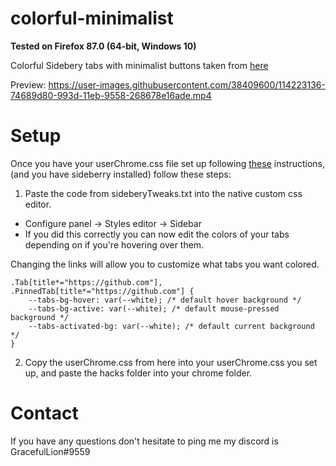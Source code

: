 # colorful-minimalist
**Tested on Firefox 87.0 (64-bit, Windows 10)**

Colorful Sidebery tabs with minimalist buttons taken from [here](https://github.com/MrOtherGuy/firefox-csshacks)

Preview: 
https://user-images.githubusercontent.com/38409600/114223136-74689d80-993d-11eb-9558-268678e16ade.mp4


Setup
======
Once you have your userChrome.css file set up following [these](https://www.reddit.com/r/FirefoxCSS/comments/73dvty/tutorial_how_to_create_and_livedebug_userchromecss/) instructions, (and you have sideberry installed) follow these steps: 

1) Paste the code from sideberyTweaks.txt into the native custom css editor. 
  * Configure panel -> Styles editor -> Sidebar 
  * If you did this correctly you can now edit the colors of your tabs depending on if you're hovering over them.

Changing the links will allow you to customize what tabs you want colored.

```
.Tab[title*="https://github.com"], .PinnedTab[title*="https://github.com"] {
	--tabs-bg-hover: var(--white); /* default hover background */
	--tabs-bg-active: var(--white); /* default mouse-pressed background */
	--tabs-activated-bg: var(--white); /* default current background */
}
```

2) Copy the userChrome.css from here into your userChrome.css you set up, and paste the hacks folder into your chrome folder.

Contact
====
If you have any questions don't hesitate to ping me my discord is GracefulLion#9559
